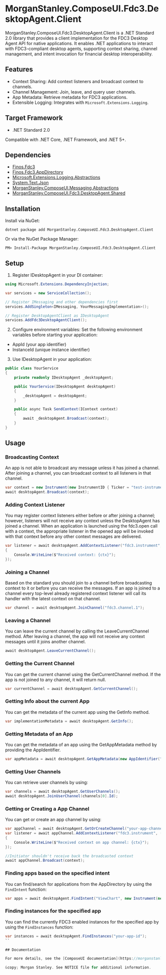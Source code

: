 ﻿# MorganStanley.ComposeUI.Fdc3.DesktopAgent.Client
MorganStanley.ComposeUI.Fdc3.DesktopAgent.Client is a .NET Standard 2.0 library that provides a client implementation for the FDC3 Desktop Agent API for native applications. It enables .NET applications to interact with FDC3-compliant desktop agents, supporting context sharing, channel management, and intent invocation for financial desktop interoperability.


## Features
- Context Sharing: Add context listeners and broadcast context to channels.
- Channel Management: Join, leave, and query user channels.
- App Metadata: Retrieve metadata for FDC3 applications.
- Extensible Logging: Integrates with `Microsoft.Extensions.Logging`.


## Target Framework
- .NET Standard 2.0

Compatible with .NET Core, .NET Framework, and .NET 5+.


## Dependencies
- [Finos.Fdc3](https://www.nuget.org/packages/Finos.Fdc3)
- [Finos.Fdc3.AppDirectory](https://www.nuget.org/packages/Finos.Fdc3.AppDirectory)
- [Microsoft.Extensions.Logging.Abstractions](https://www.nuget.org/packages/Microsoft.Extensions.Logging.Abstractions)
- [System.Text.Json](https://www.nuget.org/packages/System.Text.Json)
- [MorganStanley.ComposeUI.Messaging.Abstractions](https://www.nuget.org/packages/MorganStanley.ComposeUI.Messaging.Abstractions)
- [MorganStanley.ComposeUI.Fdc3.DesktopAgent.Shared](https://www.nuget.org/packages/MorganStanley.ComposeUI.Fdc3.DesktopAgent.Shared)


## Installation
Install via NuGet:
```script
dotnet package add MorganStanley.ComposeUI.Fdc3.DesktopAgent.Client
```

Or via the NuGet Package Manager:

```
PM> Install-Package MorganStanley.ComposeUI.Fdc3.DesktopAgent.Client
```


## Setup
1.	Register IDesktopAgent in your DI container:
```csharp
using Microsoft.Extensions.DependencyInjection;

var services = new ServiceCollection();

// Register IMessaging and other dependencies first
services.AddSingleton<IMessaging, YourMessagingImplementation>();

// Register DesktopAgentClient as IDesktopAgent
services.AddFdc3DesktopAgentClient();
```

2.	Configure environment variables:
Set the following environment variables before starting your application:
- AppId (your app identifier)
- InstanceId (unique instance identifier)

3.	Use IDesktopAgent in your application:
```csharp
public class YourService
{
    private readonly IDesktopAgent _desktopAgent;

    public YourService(IDesktopAgent desktopAgent)
    {
        _desktopAgent = desktopAgent;
    }

    public async Task SendContext(IContext context)
    {
        await _desktopAgent.Broadcast(context);
    }
}
```

## Usage
### Broadcasting Context
An app is not able to broadcast any message unless it has joined a channel. After joining a channel, you can broadcast context to all listeners in that channel.
```csharp
var context = new Instrument(new InstrumentID { Ticker = "test-instrument" }, "test-name");
await desktopAgent.Broadcast(context);
```

### Adding Context Listener
You may register context listeners either before or after joining a channel; however, listeners will not receive any context unless the DesktopAgent has joined a channel.
When an application is launched using the fdc3.open call with a context, the appropriate listener in the opened app will be invoked with that context before any other context messages are delivered.
```csharp
var listener = await desktopAgent.AddContextListener("fdc3.instrument", (ctx, ctxMetadata) =>
{
    Console.WriteLine($"Received context: {ctx}");
});
```

### Joining a Channel
Based on the standard you should join to a channel before broadcasting context to it or before you can receive the messages. If an app is joined to a channel every top-level already registered context listener will call its handler with the latest context on that channel.
```csharp
var channel = await desktopAgent.JoinChannel("fdc3.channel.1");
```

### Leaving a Channel
You can leave the current channel by calling the LeaveCurrentChannel method. After leaving a channel, the app will not receive any context messages until it joins another channel.
```csharp
await desktopAgent.LeaveCurrentChannel();
```

### Getting the Current Channel
You can get the current channel using the GetCurrentChannel method. If the app is not joined to any channel, it will return null.
```csharp
var currentChannel = await desktopAgent.GetCurrentChannel();
```

### Getting Info about the current App
You can get the metadata of the current app using the GetInfo method.
```csharp
var implementationMetadata = await desktopAgent.GetInfo();
```

### Getting Metadata of an App
You can get the metadata of an app using the GetAppMetadata method by providing the AppIdentifier.
```csharp
var appMetadata = await desktopAgent.GetAppMetadata(new AppIdentifier("your-app-id", "your-instance-id"));
```

### Getting User Channels
You can retrieve user channels by using:
```csharp
var channels = await desktopAgent.GetUserChannels();
await desktopAgent.JoinUserChannel(channels[0].Id);
```

### Getting or Creating a App Channel
You can get or create an app channel by using:
```csharp
var appChannel = await desktopAgent.GetOrCreateChannel("your-app-channel-id");
var listener = await appChannel.AddContextListener("fdc3.instrument", (ctx, ctxMetadata) =>
{
    Console.WriteLine($"Received context on app channel: {ctx}");
});

//Initiator shouldn't receive back the broadcasted context
await appChannel.Broadcast(context);
```

### Finding apps based on the specified intent
You can find/search for applications from the AppDirectory by using the `FindIntent` function:
```csharp
var apps = await desktopAgent.FindIntent("ViewChart", new Instrument(new InstrumentID { Ticker = "AAPL" }), "expected_resultType"));
```

### Finding instances for the specified app
You can find the currently FDC3 enabled instances for the specified app by using the `FindInstances` function:
```csharp
var instances = await desktopAgent.FindInstances("your-app-id");
``

## Documentation

For more details, see the [ComposeUI documentation](https://morganstanley.github.io/ComposeUI/).

&copy; Morgan Stanley. See NOTICE file for additional information.